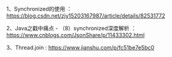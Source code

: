 

1、Synchronized的使用 ： https://blog.csdn.net/zjy15203167987/article/details/82531772


2、Java之戳中痛点 - （8）synchronized深度解析 ： https://www.cnblogs.com/JsonShare/p/11433302.html


3、Thread.join : https://www.jianshu.com/p/fc51be7e5bc0
























